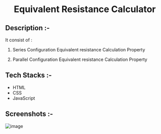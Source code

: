 # <p align="center">Equivalent Resistance Calculator</p>

## Description :-

It consist of :

1. Series Configuration Equivalent resistance Calculation Property

2. Parallel Configuration Equivalent resistance Calculation Property

## Tech Stacks :-

- HTML
- CSS
- JavaScript

## Screenshots :-

![image](https://github.com/Rakesh9100/CalcDiverse/assets/73993775/5f105d20-ba4d-4ddc-949b-8b8837052330)
